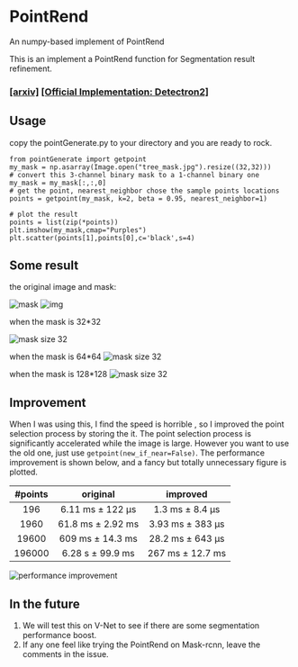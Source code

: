 # PointRend
 An numpy-based implement of PointRend

This is an implement a PointRend function for Segmentation result refinement.
### [[arxiv]](https://arxiv.org/pdf/1912.08193.pdf) [[Official Implementation: Detectron2]](https://github.com/facebookresearch/detectron2/tree/master/projects/PointRend)

## Usage
copy the pointGenerate.py to your directory and you are ready to rock.
```
from pointGenerate import getpoint
my_mask = np.asarray(Image.open("tree_mask.jpg").resize((32,32)))
# convert this 3-channel binary mask to a 1-channel binary one
my_mask = my_mask[:,:,0]
# get the point, nearest_neighbor chose the sample points locations
points = getpoint(my_mask, k=2, beta = 0.95, nearest_neighbor=1)

# plot the result
points = list(zip(*points))
plt.imshow(my_mask,cmap="Purples")
plt.scatter(points[1],points[0],c='black',s=4)
```
## Some result
the original image and mask:

![mask](./tree_mask.jpg)
![img](./tree.jpg)

when the mask is 32*32

![mask size 32](./resolution=32.jpg)

when the mask is 64*64
![mask size 32](./resolution=64.jpg)

when the mask is 128*128
![mask size 32](./resolution=128.jpg)

## Improvement
When I was using this, I find the speed is horrible , so I improved the point selection process by storing the it. The point selection process is significantly accelerated while the image is large. However you want to use the old one, just use ```getpoint(new_if_near=False)```. The performance improvement is shown below, and a fancy but totally unnecessary figure is plotted.


| #points  | original          | improved         |
|:---:     |:---:              |:---:             |
| 196      | 6.11 ms ± 122 µs  | 1.3 ms ± 8.4 µs  |
| 1960     | 61.8 ms ± 2.92 ms | 3.93 ms ± 383 µs |
| 19600    | 609 ms ± 14.3 ms  | 28.2 ms ± 643 µs |
| 196000   | 6.28 s ± 99.9 ms  | 267 ms ± 12.7 ms |


![performance improvement](./performance_improvement.png)

## In the future
1. We will test this on V-Net to see if there are some segmentation performance boost.
2. If any one feel like trying the PointRend on Mask-rcnn, leave the comments in the issue.
